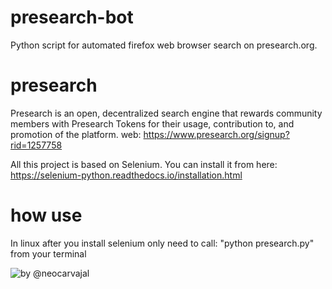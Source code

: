 # presearch-bot
Python script for automated firefox web browser search on presearch.org.

# presearch
Presearch is an open, decentralized search engine that rewards community members 
with Presearch Tokens for their usage, contribution to, and promotion of the platform.
web: https://www.presearch.org/signup?rid=1257758

All this project is based on Selenium. You can install it from here:
https://selenium-python.readthedocs.io/installation.html

# how use
In linux after you install selenium only need to call: "python presearch.py" from your terminal

![by @neocarvajal](https://raw.githubusercontent.com/neocarvajal/presearch-bot/master/presearch.png "presearch web")